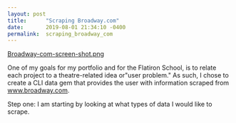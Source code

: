 ```yaml
---
layout: post
title:      "Scraping Broadway.com"
date:       2019-08-01 21:34:10 -0400
permalink:  scraping_broadway_com
---
```


[Broadway-com-screen-shot.png](https://postimg.cc/mcKgTMQb)

One of my goals for my portfolio and for the Flatiron School, is to relate each project to a theatre-related idea or"user problem." As such, I chose to create a CLI data gem that provides the user with information scraped from www.broadway.com. 

Step one: I am starting by looking at what types of data I would like to scrape. 
